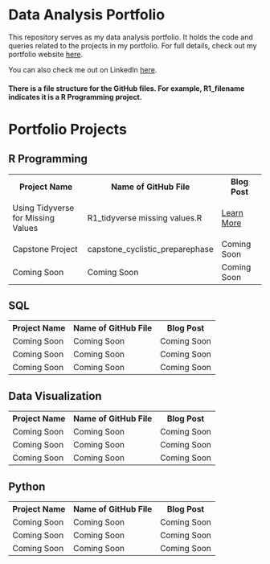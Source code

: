 # Data Analysis Portfolio
This repository serves as my data analysis portfolio.  It holds the code and queries related to the projects in my portfolio. For full details, check out my portfolio website <a href="http://claire-scanlon.com/">here</a>.

You can also check me out on LinkedIn <a href="www.linkedin.com/in//clairescanlon">here</a>. 

<h4> There is a file structure for the GitHub files. For example, R1_filename indicates it is a R Programming project.</h4>

<h1> Portfolio Projects </h1>

<h2><b> R Programming   </h2></b>

</head>
<body>

<table>
  <tr>
<th>Project Name</th>
<th>Name of GitHub File</th>
<th>Blog Post </th>
  </tr>
  
  <tr>
    <td>Using Tidyverse for Missing Values</td>
    <td>R1_tidyverse missing values.R</td>
    <td> <p><a href="http://claire-scanlon.com/missing-values-with-tidyverse/"> Learn More</a></p> </td>
    
  </tr>
  
  <tr>
    <td>Capstone Project</td>
    <td>capstone_cyclistic_preparephase</td>
    <td>Coming Soon</td>
  </tr>

  <tr>
    <td>Coming Soon</td></td>
    <td>Coming Soon</td></td>
    <td>Coming Soon</td></td>
  </tr>
  

</table>


<h2><b> SQL   </h2></b>
<table>
  <tr>
<th>Project Name</th>
<th>Name of GitHub File</th>
<th>Blog Post </th>
  </tr>
  
  <tr>
    <td>Coming Soon</td>
    <td>Coming Soon</td>
    <td>Coming Soon</td>
  </tr>
  
  <tr>
    <td>Coming Soon</td>
    <td>Coming Soon</td>
    <td>Coming Soon</td>
  </tr>

  <tr>
    <td>Coming Soon</td></td>
    <td>Coming Soon</td></td>
    <td>Coming Soon</td></td>
  </tr>
  

</table>



<h2><b> Data Visualization </h2></b>
<table>
  <tr>
<th>Project Name</th>
<th>Name of GitHub File</th>
<th>Blog Post </th>
  </tr>
  
  <tr>
    <td>Coming Soon</td>
    <td>Coming Soon</td>
    <td>Coming Soon</td>
  </tr>
  
  <tr>
    <td>Coming Soon</td>
    <td>Coming Soon</td>
    <td>Coming Soon</td>
  </tr>

  <tr>
    <td>Coming Soon</td></td>
    <td>Coming Soon</td></td>
    <td>Coming Soon</td></td>
  </tr>
  

</table>


<h2><b> Python</h2></b>
<table>
  <tr>
<th>Project Name</th>
<th>Name of GitHub File</th>
<th>Blog Post </th>
  </tr>
  
  <tr>
    <td>Coming Soon</td>
    <td>Coming Soon</td>
    <td>Coming Soon</td>
  </tr>
  
  <tr>
    <td>Coming Soon</td>
    <td>Coming Soon</td>
    <td>Coming Soon</td>
  </tr>

  <tr>
    <td>Coming Soon</td></td>
    <td>Coming Soon</td></td>
    <td>Coming Soon</td></td>
  </tr>
  

</table>
